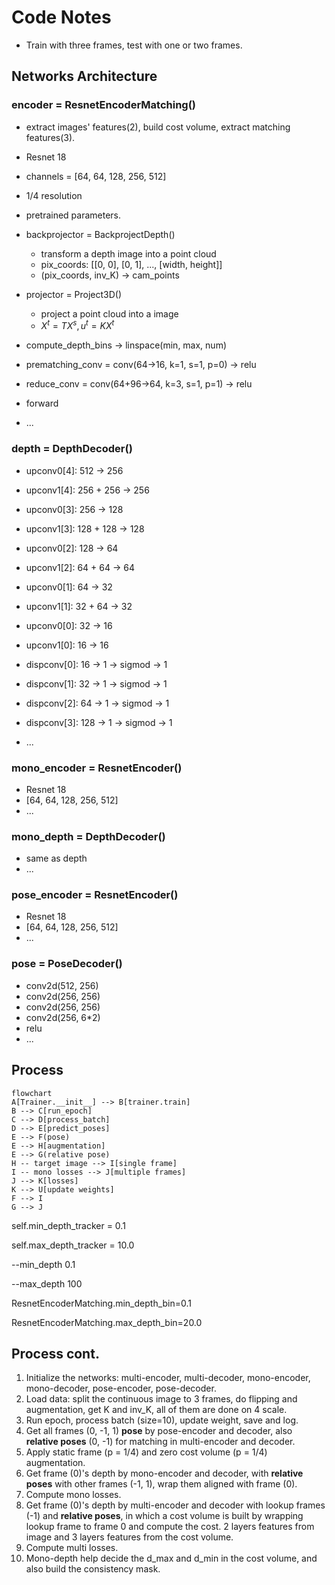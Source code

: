 # Code Notes

- Train with three frames, test with one or two frames.

## Networks Architecture

### encoder = ResnetEncoderMatching()

- extract images' features(2), build cost volume, extract matching features(3).

- Resnet 18
- channels = [64, 64, 128, 256, 512]
- 1/4 resolution
- pretrained parameters.
- backprojector = BackprojectDepth()
  - transform a depth image into a point cloud
  - pix_coords: [[0, 0], [0, 1], ..., [width, height]]
  - (pix_coords, inv_K) -> cam_points
- projector = Project3D()
  - project a point cloud into a image
  - $X^{t} = TX^{s}, u^{t}=KX^{t}$
- compute_depth_bins  ->  linspace(min, max, num)
- prematching_conv = conv(64->16, k=1, s=1, p=0) -> relu
- reduce_conv = conv(64+96->64, k=3, s=1, p=1) -> relu
- forward
- ...



### depth = DepthDecoder()

- upconv0[4]: 512 -> 256
- upconv1[4]: 256 + 256 -> 256
- upconv0[3]: 256 -> 128
- upconv1[3]: 128 + 128 -> 128
- upconv0[2]: 128 -> 64
- upconv1[2]: 64 + 64 -> 64
- upconv0[1]: 64 -> 32
- upconv1[1]: 32 + 64 -> 32

- upconv0[0]: 32 -> 16
- upconv1[0]: 16 -> 16
- dispconv[0]: 16 -> 1 -> sigmod -> 1
- dispconv[1]: 32 -> 1 -> sigmod -> 1
- dispconv[2]: 64 -> 1 -> sigmod -> 1
- dispconv[3]: 128 -> 1 -> sigmod -> 1
- ...



### mono_encoder = ResnetEncoder()

- Resnet 18
- [64, 64, 128, 256, 512]
- ...



### mono_depth = DepthDecoder()

- same as depth
- ...



### pose_encoder = ResnetEncoder()

- Resnet 18
- [64, 64, 128, 256, 512]
- ...



### pose = PoseDecoder()

- conv2d(512, 256)
- conv2d(256, 256)
- conv2d(256, 256)
- conv2d(256, 6*2)
- relu
- ...



## Process

```mermaid
flowchart
A[Trainer.__init__] --> B[trainer.train]
B --> C[run_epoch]
C --> D[process_batch]
D --> E[predict_poses]
E --> F(pose)
E --> H[augmentation]
E --> G(relative pose)
H -- target image --> I[single frame]
I -- mono losses --> J[multiple frames]
J --> K[losses]
K --> U[update weights]
F --> I
G --> J
```



self.min_depth_tracker = 0.1

self.max_depth_tracker = 10.0

--min_depth 0.1

--max_depth 100

ResnetEncoderMatching.min_depth_bin=0.1

ResnetEncoderMatching.max_depth_bin=20.0





## Process cont.

1. Initialize the networks: multi-encoder, multi-decoder, mono-encoder, mono-decoder, pose-encoder, pose-decoder.
2. Load data: split the continuous image to 3 frames, do flipping and augmentation, get K and inv_K, all of them are done on 4 scale.
3. Run epoch, process batch (size=10), update weight, save and log.
4. Get all frames (0, -1, 1) **pose** by pose-encoder and decoder, also **relative poses** (0, -1) for matching in multi-encoder and decoder.
5. Apply static frame (p = 1/4) and zero cost volume (p = 1/4) augmentation.
6. Get frame (0)'s depth by mono-encoder and decoder, with **relative poses** with other frames (-1, 1), wrap them aligned with frame (0).
7. Compute mono losses.
8. Get frame (0)'s depth by multi-encoder and decoder with lookup frames (-1) and **relative poses**, in which a cost volume is built by wrapping lookup frame to frame 0 and compute the cost. 2 layers features from image and 3 layers features from the cost volume.
9. Compute multi losses.
10. Mono-depth help decide the d_max and d_min in the cost volume, and also build the consistency mask. 
